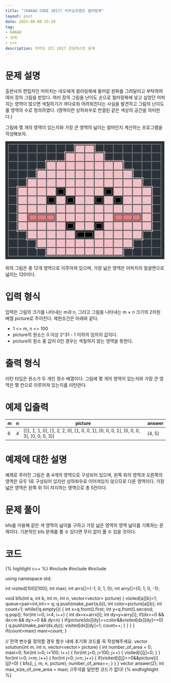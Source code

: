 ```yaml
---
title: "(KAKAO CODE 2017) 카카오프렌즈 컬러링북"
layout: post
date: 2022-06-08 15:29
tag:
- KAKAO
- 코테
- c++
description: 카카오 코드 2017 코딩테스트 문제
---
```


# 문제 설명
출판사의 편집자인 어피치는 네오에게 컬러링북에 들어갈 원화를 그려달라고 부탁하여 여러 장의 그림을 받았다. 여러 장의 그림을 난이도 순으로 컬러링북에 넣고 싶었던 어피치는 영역이 많으면 색칠하기가 까다로워 어려워진다는 사실을 발견하고 그림의 난이도를 영역의 수로 정의하였다. (영역이란 상하좌우로 연결된 같은 색상의 공간을 의미한다.)

그림에 몇 개의 영역이 있는지와 가장 큰 영역의 넓이는 얼마인지 계산하는 프로그램을 작성해보자.

![어피치.jpg](/assets/img/apeach.png)

위의 그림은 총 12개 영역으로 이루어져 있으며, 가장 넓은 영역은 어피치의 얼굴면으로 넓이는 120이다.

# 입력 형식
입력은 그림의 크기를 나타내는 m과 n, 그리고 그림을 나타내는 m × n 크기의 2차원 배열 picture로 주어진다. 제한조건은 아래와 같다.

+ 1 <= m, n <= 100
+ picture의 원소는 0 이상 2^31 - 1 이하의 임의의 값이다.
+ picture의 원소 중 값이 0인 경우는 색칠하지 않는 영역을 뜻한다.

# 출력 형식
리턴 타입은 원소가 두 개인 정수 배열이다. 그림에 몇 개의 영역이 있는지와 가장 큰 영역은 몇 칸으로 이루어져 있는지를 리턴한다.

# 예제 입출력

m | n | picture | answer
---|---|---|---
6 | 4 | [[1, 1, 1, 0], [1, 2, 2, 0], [1, 0, 0, 1], [0, 0, 0, 1], [0, 0, 0, 3], [0, 0, 0, 3]] | [4, 5]

# 예제에 대한 설명
예제로 주어진 그림은 총 4개의 영역으로 구성되어 있으며, 왼쪽 위의 영역과 오른쪽의 영역은 모두 1로 구성되어 있지만 상하좌우로 이어져있지 않으므로 다른 영역이다. 가장 넓은 영역은 왼쪽 위 1이 차지하는 영역으로 총 5칸이다.

# 문제 풀이
bfs를 이용해 같은 색 영역의 넓이를 구하고 가장 넓은 영역의 영역 넓이를 기록하는 문제이다. 기본적인 bfs 문제를 풀 수 있다면 무리 없이 풀 수 있을 것이다.

# 코드
{% highlight c++ %}
#include <vector>
#include <queue>
#include <algorithm>

using namespace std;

int visited[100][100]; int maxi;
int arrx[]={-1, 0, 1, 0}; int arry[]={0, 1, 0, -1};

void bfs(int a, int b, int m, int n, vector<vector<int>> picture) {
    visited[a][b]=1; queue<pair<int,int>> q; q.push(make_pair(a,b));
    int color=picture[a][b]; int count=1;
    while(!q.empty()) {
        int x=q.front().first;
        int y=q.front().second;
        q.pop();
        for(int i=0; i<4; i++) {
            int dx=x+arrx[i];
            int dy=y+arry[i];
            if(dx>=0 && dx<m && dy>=0 && dy<n) {
                if(picture[dx][dy]==color&&visited[dx][dy]==0) {
                    q.push(make_pair(dx,dy));
                    visited[dx][dy]=1; count++;
            }
        }
    }
}
    if(count>maxi) maxi=count;
}

// 전역 변수를 정의할 경우 함수 내에 초기화 코드를 꼭 작성해주세요.
vector<int> solution(int m, int n, vector<vector<int>> picture) {
    int number_of_area = 0; maxi=0;
    for(int i=0; i<100; i++) {
        for(int j=0; j<100; j++) {
            visited[i][j]=0;
        }
    }
    for(int i=0; i<m; i++) {
        for(int j=0; j<n; j++) {
            if(visited[i][j]==0&&picture[i][j]!=0) {
                bfs(i, j, m, n, picture); number_of_area++;
        }
    }
    }
    vector<int> answer(2);
     int max_size_of_one_area = maxi; //주석을 달만한 코드가 없다!
     {% endhighlight %} 